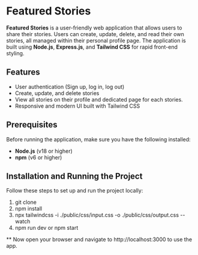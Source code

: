 # Featured Stories

**Featured Stories** is a user-friendly web application that allows users to share their stories. Users can create, update, delete, and read their own stories, all managed within their personal profile page. The application is built using **Node.js**, **Express.js**, and **Tailwind CSS** for rapid front-end styling.

## Features

- User authentication (Sign up, log in, log out)
- Create, update, and delete stories
- View all stories on their profile and dedicated page for each stories.
- Responsive and modern UI built with Tailwind CSS

## Prerequisites

Before running the application, make sure you have the following installed:

- **Node.js** (v18 or higher)
- **npm** (v6 or higher)

## Installation and Running the Project

Follow these steps to set up and run the project locally:

1. git clone
2. npm install
3. npx tailwindcss -i ./public/css/input.css -o ./public/css/output.css --watch
4. npm run dev or npm start

** Now open your browser and navigate to http://localhost:3000 to use the app.




